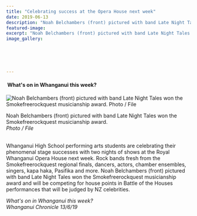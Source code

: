 ```yaml
---
title: "Celebrating success at the Opera House next week"
date: 2019-06-13
description: "Noah Belchambers (front) pictured with band Late Night Tales won the Smokefreerockquest musicianship award"
featured-image: 
excerpt: "Noah Belchambers (front) pictured with band Late Night Tales won the Smokefreerockquest musicianship award and will be competing for house points in Battle of the Houses performances that will be judged by NZ celebrities."
image_gallery:
    
    
    
    
    
---
```


<h4>&nbsp;What's on in Whanganui this week?</h4>
<p><img src="https://www.nzherald.co.nz/resizer/XZv4EdcjiZ0pKtXidI_OCwxV_yM=/620x349/smart/filters:quality(70)/arc-anglerfish-syd-prod-nzme.s3.amazonaws.com/public/G33SNL3MPFCIPC3NBITV6C4VWA.jpg" alt="Noah Belchambers (front) pictured with band Late Night Tales won the Smokefreerockquest musicianship award. Photo / File" /></p>
<p><span>Noah Belchambers (front) pictured with band Late Night Tales won the Smokefreerockquest musicianship award. <br /><em>Photo / File</em></span></p>
<p><br />Whanganui High School performing arts students are celebrating their phenomenal stage successes with two nights of shows at the Royal Whanganui Opera House next week. Rock bands fresh from the Smokefreerockquest regional finals, dancers, actors, chamber ensembles, singers, kapa haka, Pasifika and more. Noah Belchambers (front) pictured with band Late Night Tales won the Smokefreerockquest musicianship award and will be competing for house points in Battle of the Houses performances that will be judged by NZ celebrities.</p>
<p><em>What's on in Whanganui this week?</em><br /><em>Whanganui Chronicle 13/6/19</em></p>

